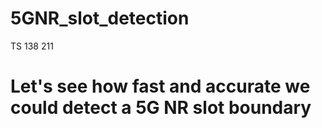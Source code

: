 # 5GNR_slot_detection
TS 138 211
# Let's see how fast and accurate we could detect a 5G NR slot boundary


